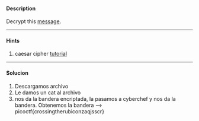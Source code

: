#### Description

Decrypt this [message](https://jupiter.challenges.picoctf.org/static/6385b895dcb30c74dbd1f0ea271e3563/ciphertext).

---
#### Hints
1. caesar cipher [tutorial](https://learncryptography.com/classical-encryption/caesar-cipher)

---
#### Solucion
1. Descargamos archivo
2. Le damos un cat al archivo
3. nos da la bandera encriptada, la pasamos a cyberchef y nos da la bandera.
	Obtenemos la bandera --> picoctf{crossingtherubiconzaqjsscr}